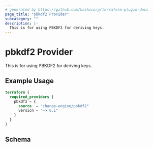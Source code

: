 ```yaml
---
# generated by https://github.com/hashicorp/terraform-plugin-docs
page_title: "pbkdf2 Provider"
subcategory: ""
description: |-
  This is for using PBKDF2 for deriving keys.
---
```


# pbkdf2 Provider

This is for using PBKDF2 for deriving keys.

## Example Usage

```terraform
terraform {
  required_providers {
    pbkdf2 = {
      source  = "change-engine/pbkdf2"
      version = "~> 0.1"
    }
  }
}
```

<!-- schema generated by tfplugindocs -->
## Schema
